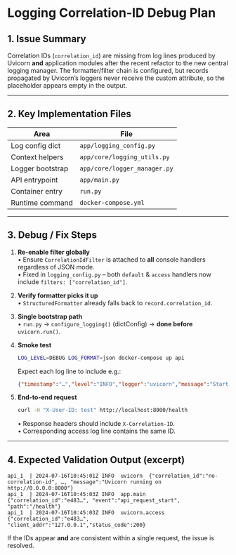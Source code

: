 # Logging Correlation-ID Debug Plan

## 1. Issue Summary
Correlation IDs (`correlation_id`) are missing from log lines produced by Uvicorn **and** application modules after the recent refactor to the new central logging manager.  The formatter/filter chain is configured, but records propagated by Uvicorn’s loggers never receive the custom attribute, so the placeholder appears empty in the output.

---

## 2. Key Implementation Files

| Area | File |
|------|------|
| Log config dict  | `app/logging_config.py` |
| Context helpers  | `app/core/logging_utils.py` |
| Logger bootstrap | `app/core/logger_manager.py` |
| API entrypoint   | `app/main.py` |
| Container entry  | `run.py` |
| Runtime command  | `docker-compose.yml` |

---

## 3. Debug / Fix Steps

1. **Re-enable filter globally**  
   • Ensure `CorrelationIdFilter` is attached to **all** console handlers regardless of JSON mode.  
   • Fixed in `logging_config.py` – both `default` & `access` handlers now include `filters: ["correlation_id"]`.

2. **Verify formatter picks it up**  
   • `StructuredFormatter` already falls back to `record.correlation_id`.

3. **Single bootstrap path**  
   • `run.py` → `configure_logging()` (dictConfig) → **done before** `uvicorn.run()`.

4. **Smoke test**  
   ```bash
   LOG_LEVEL=DEBUG LOG_FORMAT=json docker-compose up api
   ```
   Expect each log line to include e.g.:
   ```json
   {"timestamp":"…","level":"INFO","logger":"uvicorn","message":"Started server","correlation_id":"no-correlation-id"}
   ```

5. **End-to-end request**  
   ```bash
   curl -H "X-User-ID: test" http://localhost:8000/health
   ```
   • Response headers should include `X-Correlation-ID`.  
   • Corresponding access log line contains the same ID.

---

## 4. Expected Validation Output (excerpt)
```
api_1  | 2024-07-16T10:45:01Z INFO  uvicorn  {"correlation_id":"no-correlation-id", …, "message":"Uvicorn running on http://0.0.0.0:8000"}
api_1  | 2024-07-16T10:45:03Z INFO  app.main {"correlation_id":"e483…", "event":"api_request_start", "path":"/health"}
api_1  | 2024-07-16T10:45:03Z INFO  uvicorn.access {"correlation_id":"e483…", "client_addr":"127.0.0.1","status_code":200}
```
If the IDs appear **and** are consistent within a single request, the issue is resolved. 
